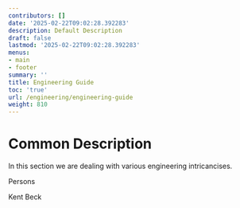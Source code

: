 ```yaml
---
contributors: []
date: '2025-02-22T09:02:28.392283'
description: Default Description
draft: false
lastmod: '2025-02-22T09:02:28.392283'
menus:
- main
- footer
summary: ''
title: Engineering Guide
toc: 'true'
url: /engineering/engineering-guide
weight: 810
---
```


# Common Description

In this section we are dealing with various engineering intricancises.



Persons

Kent Beck



